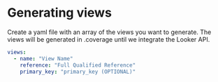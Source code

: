 # Generating views

Create a yaml file with an array of the views you want to generate. The views will be generated in .coverage until we integrate the Looker API.

```yaml
views:
  - name: "View Name"
    reference: "Full Qualified Reference"
    primary_key: "primary_key (OPTIONAL)"
```

